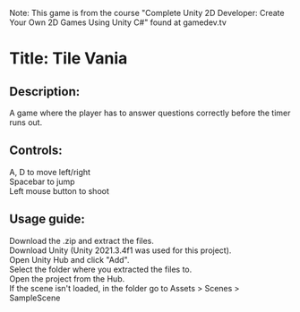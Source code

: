 Note: This game is from the course "Complete Unity 2D Developer: Create Your Own 2D Games Using Unity C#" found at gamedev.tv

Title: Tile Vania
============

Description:
------------
A game where the player has to answer questions correctly before the timer runs out.

Controls:
------------
A, D to move left/right  
Spacebar to jump  
Left mouse button to shoot

Usage guide:
------------
Download the .zip and extract the files.  
Download Unity (Unity 2021.3.4f1 was used for this project).  
Open Unity Hub and click "Add".  
Select the folder where you extracted the files to.  
Open the project from the Hub.  
If the scene isn't loaded, in the folder go to Assets > Scenes > SampleScene